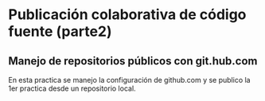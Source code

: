 # Publicación colaborativa de código fuente (parte2)
## Manejo de repositorios públicos con git.hub.com

En esta practica se manejo la configuración de github.com y se publico la 1er practica desde un repositorio local.
